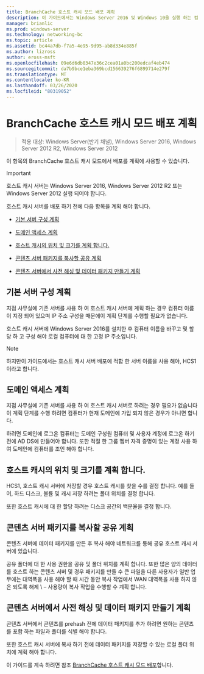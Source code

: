 ```yaml
---
title: BranchCache 호스트 캐시 모드 배포 계획
description: 이 가이드에서는 Windows Server 2016 및 Windows 10을 실행 하는 컴퓨터에서 호스트 캐시 모드로 BranchCache를 배포 하는 방법 지침을 제공
manager: brianlic
ms.prod: windows-server
ms.technology: networking-bc
ms.topic: article
ms.assetid: bc44a7db-f7a5-4e95-9d95-ab8d334e885f
ms.author: lizross
author: eross-msft
ms.openlocfilehash: 09e6d6db0347e36c2cea01a0bc200edcaf4eb474
ms.sourcegitcommit: da7b9bce1eba369bcd156639276f6899714e279f
ms.translationtype: MT
ms.contentlocale: ko-KR
ms.lasthandoff: 03/26/2020
ms.locfileid: "80319052"
---
```

# <a name="branchcache-hosted-cache-mode-deployment-planning"></a>BranchCache 호스트 캐시 모드 배포 계획

>적용 대상: Windows Server(반기 채널), Windows Server 2016, Windows Server 2012 R2, Windows Server 2012

이 항목의 BranchCache 호스트 캐시 모드에서 배포를 계획에 사용할 수 있습니다.

>[!IMPORTANT]
>호스트 캐시 서버는 Windows Server 2016, Windows Server 2012 R2 또는 Windows Server 2012 실행 되어야 합니다.

호스트 캐시 서버를 배포 하기 전에 다음 항목을 계획 해야 합니다.

- [기본 서버 구성 계획](#bkmk_basic)

- [도메인 액세스 계획](#bkmk_domain)

- [호스트 캐시의 위치 및 크기를 계획 합니다.](#bkmk_cachelocation)

- [콘텐츠 서버 패키지를 복사할 공유 계획](#bkmk_package)

- [콘텐츠 서버에서 사전 해싱 및 데이터 패키지 만들기 계획](#bkmk_prehash)

## <a name="plan-basic-server-configuration"></a><a name="bkmk_basic"></a>기본 서버 구성 계획
  
지점 사무실에 기존 서버를 사용 하 여 호스트 캐시 서버에 계획 하는 경우 컴퓨터 이름이 지정 되어 있으며 IP 주소 구성을 때문에이 계획 단계를 수행할 필요가 없습니다.

호스트 캐시 서버에 Windows Server 2016를 설치한 후 컴퓨터 이름을 바꾸고 및 할당 하 고 구성 해야 로컬 컴퓨터에 대 한 고정 IP 주소입니다.

>[!NOTE]
>하지만이 가이드에서는 호스트 캐시 서버 배포에 적합 한 서버 이름을 사용 해야, HCS1 이라고 합니다.

## <a name="plan-domain-access"></a><a name="bkmk_domain"></a>도메인 액세스 계획

지점 사무실에 기존 서버를 사용 하 여 호스트 캐시 서버로 하려는 경우 필요가 없습니다이 계획 단계를 수행 하려면 컴퓨터가 현재 도메인에 가입 되지 않은 경우가 아니면 합니다.
  
하려면 도메인에 로그온 컴퓨터는 도메인 구성원 컴퓨터 및 사용자 계정에 로그온 하기 전에 AD DS에 만들어야 합니다. 또한 적절 한 그룹 멤버 자격 증명이 있는 계정 사용 하 여 도메인에 컴퓨터를 조인 해야 합니다.

## <a name="plan-the-location-and-size-of-the-hosted-cache"></a><a name="bkmk_cachelocation"></a>호스트 캐시의 위치 및 크기를 계획 합니다.

HCS1, 호스트 캐시 서버에 저장할 경우 호스트 캐시를 찾을 수를 결정 합니다. 예를 들어, 하드 디스크, 볼륨 및 캐시 저장 하려는 폴더 위치를 결정 합니다.

또한 호스트 캐시에 대 한 할당 하려는 디스크 공간의 백분율을 결정 합니다.

## <a name="plan-the-share-to-which-the-content-server-packages-are-to-be-copied"></a><a name="bkmk_package"></a>콘텐츠 서버 패키지를 복사할 공유 계획

콘텐츠 서버에 데이터 패키지를 만든 후 복사 해야 네트워크를 통해 공유 호스트 캐시 서버에 있습니다.

공유 폴더에 대 한 사용 권한을 공유 및 폴더 위치를 계획 합니다. 또한 많은 양의 데이터를 호스트 하는 콘텐츠 서버 및 경우 패키지를 만들 수 큰 파일을 다른 사용자가 일반 업무에는 대역폭을 사용 해야 할 때 시간 동안 복사 작업에서 WAN 대역폭을 사용 하지 않은 되도록 해제 \ – 사용량이 복사 작업을 수행할 수 계획 합니다.

## <a name="plan-prehashing-and-data-package-creation-on-content-servers"></a><a name="bkmk_prehash"></a>콘텐츠 서버에서 사전 해싱 및 데이터 패키지 만들기 계획

콘텐츠 서버에서 콘텐츠를 prehash 전에 데이터 패키지를 추가 하려면 원하는 콘텐츠를 포함 하는 파일과 폴더를 식별 해야 합니다. 

또한 호스트 캐시 서버에 복사 하기 전에 데이터 패키지를 저장할 수 있는 로컬 폴더 위치에 계획 해야 합니다.

이 가이드를 계속 하려면 참조 [BranchCache 호스트 캐시 모드 배포](4-Bc-Hcm-Deployment.md)합니다.
